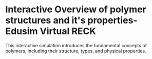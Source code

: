 # Interactive Overview of polymer structures and it's properties-Edusim Virtual RECK
This interactive simulation introduces the fundamental concepts of polymers, including their structure, types, and physical properties.

